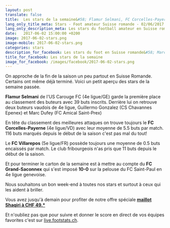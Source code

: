 ```yaml
---
layout: post
translate: false
title:  Les stars de la semaine&#58; Flamur Selmani, FC Corcelles-Payerne, FC Villarepos et FC Grand-Saconnex
lang_only_title_meta: Stars - Foot amateur Suisse romande - 02/06/2017
lang_only_description_meta: Les stars du football amateur en Suisse romande de la 2e à la 5e ligue - 02/06/2017
date:   2017-06-02 15:00:00 +0200
image: 2017-06-02-stars.png
image-mobile: 2017-06-02-stars.png
categories: stars
description_for_facebook: Les stars du foot en Suisse romande&#58; Marc Dufey, FC Corcelles-Payerne, FC Villarepos et FC Grand-Saconnex
title_for_facebook: Les stars de la semaine
image_for_facebook: /images/facebook/2017-06-02-stars.png
---
```

On approche de la fin de la saison un peu partout en Suisse Romande. Certains ont même déjà terminé. Voici un petit aperçu des stars de la semaine passée.

__Flamur Selmani__ de l'US Carouge FC (4e ligue/GE) garde la première place au classement des buteurs avec 39 buts inscrits. Derrière lui on retrouve deux buteurs vaudois de 4e ligue, Guillermo Gonzalez (CS Chavannes Epenex) et Marc Dufey (FC Amical Saint-Prex)

En tête du classement des meilleures attaques on trouve toujours le __FC Corcelles-Payerne__ (4e ligue/VD) avec leur moyenne de 5.5 buts par match. 116 buts marqués depuis le début de la saison c'est pas mal du tout!

Le __FC Villarepos__ (5e ligue/FR) possède toujours une moyenne de 0.5 buts encaissés par match. Le club fribourgeois n'as pris que 11 buts depuis le début de la saison.

Et pour terminer le carton de la semaine est à mettre au compte du __FC Grand-Saconnex__ qui s'est imposé __10-0__ sur la pelouse du FC Saint-Paul en 4e ligue genevoise.

Nous souhaitons un bon week-end à toutes nos stars et surtout à ceux qui les aident à briller.

Vous avez jusqu'à demain pour profiter de notre offre spéciale <a href='https://www.footstats.ch/shop'>__maillot Shaqiri à CHF 49.*__</a>

Et n'oubliez pas que pour suivre et donner le score en direct de vos équipes favorites c'est sur <a href='http://live.footstats.ch'>live.footstats.ch</a>.
